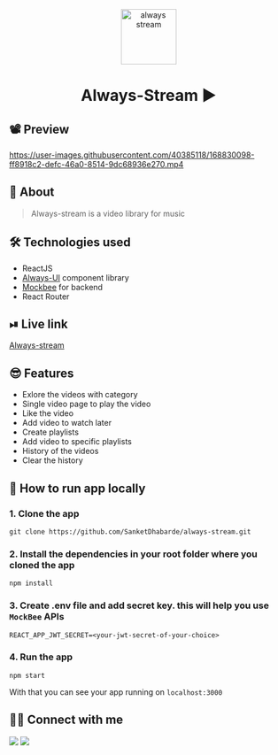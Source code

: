 <div align="center">

<img alt="always stream" src="public/favicon_video.ico" width="100px" height="100px" />

# Always-Stream ▶

</div>

## 📽 Preview
https://user-images.githubusercontent.com/40385118/168830098-ff8918c2-defc-46a0-8514-9dc68936e270.mp4

## 📑 About
> Always-stream is a video library for music

## 🛠 Technologies used
- ReactJS
- [Always-UI](https://always-ui.netlify.app/) component library
- [Mockbee](https://mockbee.netlify.app/) for backend
- React Router

## ⏯ Live link
[Always-stream](https://always-stream.netlify.app/)

## 😎 Features
- Exlore the videos with category
- Single video page to play the video
- Like the video
- Add video to watch later
- Create playlists
- Add video to specific playlists
- History of the videos
- Clear the history

## 🤯 How to run app locally
### 1. Clone the app
```
git clone https://github.com/SanketDhabarde/always-stream.git
```
### 2. Install the dependencies in your root folder where you cloned the app
```
npm install
```
### 3. Create .env file and add secret key. this will help you use `MockBee` APIs
```
REACT_APP_JWT_SECRET=<your-jwt-secret-of-your-choice>
```
### 4. Run the app
```
npm start
```
With that you can see your app running on `localhost:3000`

## 👨‍💻 Connect with me 

<a href="https://twitter.com/SanketDhabarde1"><img src="https://img.shields.io/badge/Twitter-1DA1F2?style=for-the-badge&logo=twitter&logoColor=white"/></a>
<a href="https://www.linkedin.com/in/sanket-dhabarde-91b028166/"><img src="https://img.shields.io/badge/LinkedIn-0077B5?style=for-the-badge&logo=linkedin&logoColor=white"/></a>
